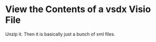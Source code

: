
# View the Contents of a vsdx Visio File

Unzip it.  Then it is basically just a bunch of xml files.

